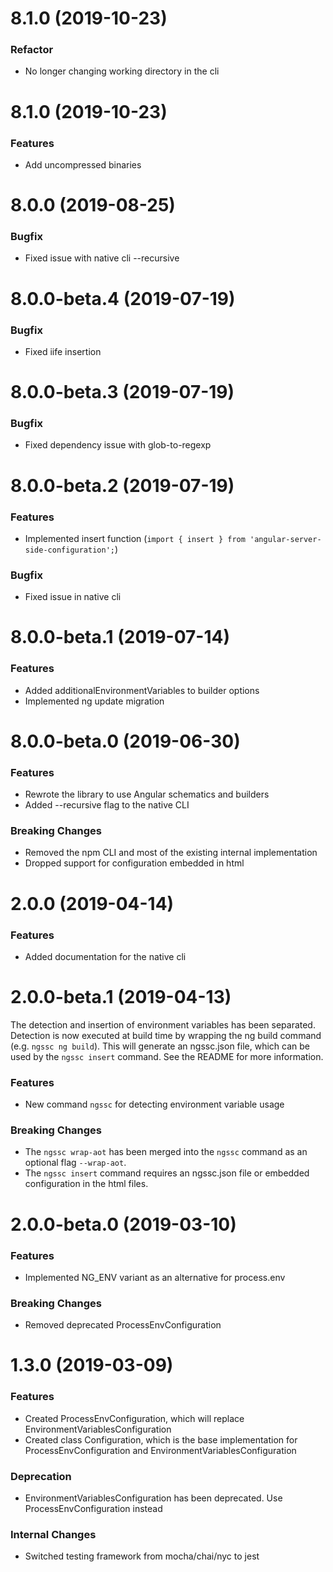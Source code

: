 # 8.1.0 (2019-10-23)

### Refactor

* No longer changing working directory in the cli

# 8.1.0 (2019-10-23)

### Features

* Add uncompressed binaries

# 8.0.0 (2019-08-25)

### Bugfix

* Fixed issue with native cli --recursive

# 8.0.0-beta.4 (2019-07-19)

### Bugfix

* Fixed iife insertion

# 8.0.0-beta.3 (2019-07-19)

### Bugfix

* Fixed dependency issue with glob-to-regexp

# 8.0.0-beta.2 (2019-07-19)

### Features

* Implemented insert function (`import { insert } from 'angular-server-side-configuration';`)

### Bugfix

* Fixed issue in native cli

# 8.0.0-beta.1 (2019-07-14)

### Features

* Added additionalEnvironmentVariables to builder options
* Implemented ng update migration

# 8.0.0-beta.0 (2019-06-30)

### Features

* Rewrote the library to use Angular schematics and builders
* Added --recursive flag to the native CLI

### Breaking Changes

* Removed the npm CLI and most of the existing internal implementation
* Dropped support for configuration embedded in html

# 2.0.0 (2019-04-14)

### Features

* Added documentation for the native cli

# 2.0.0-beta.1 (2019-04-13)

The detection and insertion of environment variables has been separated.
Detection is now executed at build time by wrapping the ng build command (e.g. `ngssc ng build`).
This will generate an ngssc.json file, which can be used by the `ngssc insert` command.
See the README for more information.

### Features

* New command `ngssc` for detecting environment variable usage

### Breaking Changes

* The `ngssc wrap-aot` has been merged into the `ngssc` command as an optional flag `--wrap-aot`.
* The `ngssc insert` command requires an ngssc.json file or embedded configuration in the html files.

# 2.0.0-beta.0 (2019-03-10)

### Features

* Implemented NG_ENV variant as an alternative for process.env

### Breaking Changes

* Removed deprecated ProcessEnvConfiguration

# 1.3.0 (2019-03-09)

### Features

* Created ProcessEnvConfiguration, which will replace EnvironmentVariablesConfiguration
* Created class Configuration, which is the base implementation for ProcessEnvConfiguration and EnvironmentVariablesConfiguration

### Deprecation

* EnvironmentVariablesConfiguration has been deprecated. Use ProcessEnvConfiguration instead

### Internal Changes

* Switched testing framework from mocha/chai/nyc to jest
